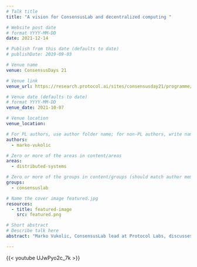 ```yaml
---
# Talk title
title: "A vision for ConsensusLab and decentralized computing "

# Website post date
# format YYYY-MM-DD
date: 2021-12-14

# Publish from this date (defaults to date)
# publishDate: 2019-09-03

# Venue name
venue: ConsensusDays 21

# Venue link
venue_url: https://research.protocol.ai/sites/consensusday21/programme/index.html

# Venue date (defaults to date)
# format YYYY-MM-DD
venue_date: 2021-10-07

# Venue location
venue_location:

# For PL authors, use author folder name; for non-PL authors, write name as in paper within ""
authors:
  - marko-vukolic

# Zero or more of the areas in content/areas
areas:
  - distributed-systems

# Zero or more of the groups in content/groups (should match author membership)
groups:
  - consensuslab

# Name the cover image featured.jpg
resources:
  - title: featured-image
    src: featured.png

# Short abstract
# Describe talk here
abstract: "Marko Vukolic, ConsensusLab lead at Protocol Labs, discusses the vision for the lab and some key challenges for decentralization."

---
```



{{< youtube UJwPyo2c_7k >}}
